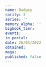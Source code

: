 ```yaml
---
name: Badgey
rarity: 3
series: ''
memory_alpha: ''
bigbook_tier:
events:
in_portal:
date: 26/04/2022
obtained:
mega:
published: false
---
```

